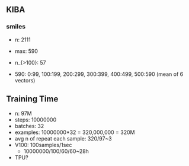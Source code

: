 ## KIBA
### smiles
* n: 2111
* max: 590
* n_{>100}: 57

* 590: 0:99, 100:199, 200:299, 300:399, 400:499, 500:590 (mean of 6 vectors)

## Training Time

* n: 97M
* steps: 10000000
* batches: 32
* examples: 10000000*32 = 320,000,000 = 320M
* avg n of repeat each sample: 320/97~3
* V100: 100samples/1sec
    * 10000000/100/60/60~28h
* TPU?
